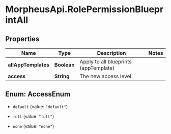 # MorpheusApi.RolePermissionBlueprintAll

## Properties

Name | Type | Description | Notes
------------ | ------------- | ------------- | -------------
**allAppTemplates** | **Boolean** | Apply to all blueprints (appTemplate) | 
**access** | **String** | The new access level. | 



## Enum: AccessEnum


* `default` (value: `"default"`)

* `full` (value: `"full"`)

* `none` (value: `"none"`)




